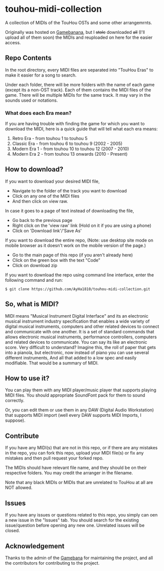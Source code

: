 # touhou-midi-collection
A collection of MIDIs of the TouHou OSTs and some other arrangemrnts.

Originally was hosted on [Gamebanana](https://gamebanana.com/projects/35179), but I ~~stole~~ downloaded ~~all~~ (I'll upload all of them soon) the MIDIs and reuploaded on here for the easier access.

## Repo Contents
In the root directory, every MIDI files are separated into "TouHou Eras" to make it easier for a song to search.

Under each folder, there will be more folders with the name of each game (except its a non-OST track). Each of them contains the MIDI files of the game. There will be multiple MIDIs for the same track. It may vary in the sounds used or notations.

### What does each Era mean?
If you are having trouble with finding the game for which you want to download the MIDI, here is a quick guide that will tell what each era means:
  1. Retro Era - from touhou 1 to touhou 5
  2. Classic Era - from touhou 6 to touhou 9 (2002 - 2005)
  3. Modern Era 1 - from touhou 10 to touhou 12 (2007 - 2010)
  4. Modern Era 2 - from touhou 13 onwards (2010 - Present)

## How to download?
If you want to download your desired MIDI file,
  - Navigate to the folder of the track you want to download
  - Click on any one of the MIDI files
  - And then click on view raw.

In case it goes to a page of text instead of downloading the file,
  - Go back to the previous page
  - Right click on the 'view raw' link (Hold on it if you are using a phone)
  - Click on 'Download link'/'Save As'

If you want to download the entire repo, (Note: use desktop site mode on mobile browser as it doesn't work on the mobile version of the page.)
  - Go to the main page of this repo (if you aren't already here)
  - Click on the green box with the text "Code"
  - Click on download zip

If you want to download the repo using command line interface, enter the following command and run:
```
$ git clone https://github.com/AyHa1810/touhou-midi-collection.git
```

## So, what is MIDI?
MIDI means "Musical Instrument Digital Interface" and its an electronic musical instrument industry specification that enables a wide variety of digital musical instruments, computers and other related devices to connect and communicate with one another. It is a set of standard commands that allows electronic musical instruments, performance controllers, computers and related devices to communicate. You can say its like an electronic score.
Very difficult to understand? Imagine this, the roll of paper that gets into a pianola, but electronic, now instead of piano you can use several different instruments, And all that added to a low spec and easily modifiable. That would be a summary of MIDI.

## How to use it?
You can play them with any MIDI player/music player that supports playing MIDI files. You should appropriate SoundFont pack for them to sound correctly.

Or, you can edit them or use them in any DAW (Digital Audio Workstation) that supports MIDI import (well every DAW supports MIDI Imports, I suppose).

## Contribute
If you have any MIDI(s) that are not in this repo, or if there are any mistakes in the repo, you can fork this repo, upload your MIDI file(s) or fix any mistakes and then pull request your forked repo.

The MIDIs should have relevant file name, and they should be on their respective folders. You may credit the arranger in the filename.

Note that any black MIDIs or MIDIs that are unrelated to TouHou at all are NOT allowed.

## Issues
If you have any issues or questions related to this repo, you simply can oen a new issue in the "Issues" tab. You should search for the existing issue/question before opening any new one. Unrelated issues will be closed.

## Acknowledgement 
Thanks to the admin of the [Gamebana](https://gamebanana.com/projects/35179) for maintaining the project, and all the contributors for contributing to the project.
